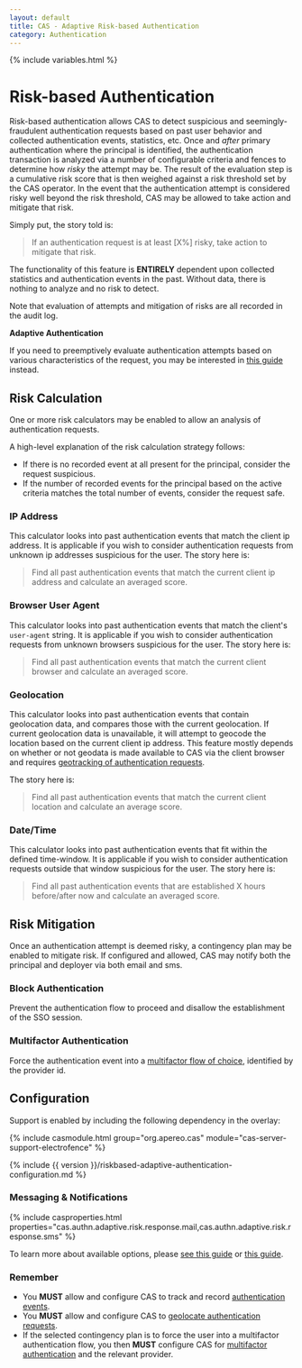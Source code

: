 ```yaml
---
layout: default
title: CAS - Adaptive Risk-based Authentication
category: Authentication
---
```

{% include variables.html %}


# Risk-based Authentication

Risk-based authentication allows CAS to detect suspicious and 
seemingly-fraudulent authentication requests based on past user behavior
and collected authentication events, statistics, etc. Once and *after* 
primary authentication where the principal is identified,
the authentication transaction is analyzed via a number of configurable 
criteria and fences to determine how *risky* the attempt may be.
The result of the evaluation step is a cumulative risk score that is then 
weighed against a risk threshold set by the CAS operator.
In the event that the authentication attempt is considered risky well 
beyond the risk threshold, CAS may be allowed to take action and
mitigate that risk.

Simply put, the story told is:

>If an authentication request is at least [X%] risky, take action to mitigate that risk.

The functionality of this feature is **ENTIRELY** dependent upon collected statistics and authentication events in the past.
Without data, there is nothing to analyze and no risk to detect.

Note that evaluation of attempts and mitigation of risks are all recorded in the audit log.

<div class="alert alert-info"><strong>Adaptive Authentication</strong><p>
If you need to preemptively evaluate authentication attempts based on various characteristics of the request,
you may be interested in <a href="../mfa/Configuring-Adaptive-Authentication.html">this guide</a> instead.</p></div>

## Risk Calculation

One or more risk calculators may be enabled to allow an analysis of authentication requests.

A high-level explanation of the risk calculation strategy follows:

- If there is no recorded event at all present for the principal, consider the request suspicious.
- If the number of recorded events for the principal based on the active criteria matches the total number of events, consider the
request safe.

### IP Address

This calculator looks into past authentication events that match the client ip address. It is applicable if you wish
to consider authentication requests from unknown ip addresses suspicious for the user. The story here is:

> Find all past authentication events that match the current client ip address and calculate an averaged score.

### Browser User Agent

This calculator looks into past authentication events that match the client's `user-agent` string. It is applicable if you wish
to consider authentication requests from unknown browsers suspicious for the user. The story here is:

> Find all past authentication events that match the current client browser and calculate an averaged score.

### Geolocation

This calculator looks into past authentication events that contain geolocation data, and compares those with the current geolocation.
If current geolocation data is unavailable, it will attempt to geocode the location based on the current client ip address. This feature
mostly depends on whether or not geodata is made available to CAS via the client browser and 
requires [geotracking of authentication requests](GeoTracking-Authentication-Requests.html).

The story here is:

> Find all past authentication events that match the current client location and calculate an average score.

### Date/Time

This calculator looks into past authentication events that fit within the defined time-window. It is applicable if you wish
to consider authentication requests outside that window suspicious for the user. The story here is:

> Find all past authentication events that are established X hours before/after now and calculate an averaged score.

## Risk Mitigation

Once an authentication attempt is deemed risky, a contingency plan may be enabled to mitigate risk. If configured and allowed,
CAS may notify both the principal and deployer via both email and sms.

### Block Authentication

Prevent the authentication flow to proceed and disallow the establishment of the SSO session.

### Multifactor Authentication

Force the authentication event into a [multifactor flow of choice](../mfa/Configuring-Multifactor-Authentication.html),
identified by the provider id.

## Configuration

Support is enabled by including the following dependency in the overlay:

{% include casmodule.html group="org.apereo.cas" module="cas-server-support-electrofence" %}

{% include {{ version }}/riskbased-adaptive-authentication-configuration.md %}

### Messaging & Notifications

{% include casproperties.html properties="cas.authn.adaptive.risk.response.mail,cas.authn.adaptive.risk.response.sms" %}

To learn more about available options, please [see this guide](../notifications/SMS-Messaging-Configuration.html)
or [this guide](../notifications/Sending-Email-Configuration.html).

### Remember

- You **MUST** allow and configure CAS to track and record [authentication events](Configuring-Authentication-Events.html).
- You **MUST** allow and configure CAS to [geolocate authentication requests](GeoTracking-Authentication-Requests.html).
- If the selected contingency plan is to force the user into a multifactor authentication flow, you then **MUST** configure CAS for
[multifactor authentication](../mfa/Configuring-Multifactor-Authentication.html) and the relevant provider.
